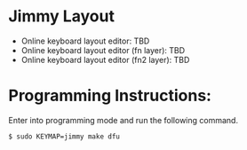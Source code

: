# Jimmy Layout

* Online keyboard layout editor: TBD
* Online keyboard layout editor (fn layer): TBD
* Online keyboard layout editor (fn2 layer): TBD

# Programming Instructions:
Enter into programming mode and run the following command.
```
$ sudo KEYMAP=jimmy make dfu
```
